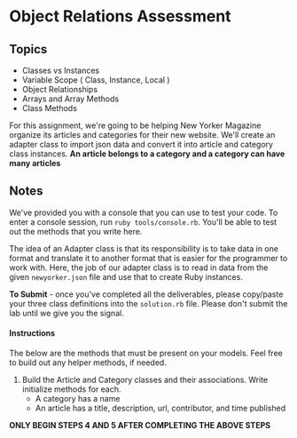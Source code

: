 # Object Relations Assessment

## Topics

+ Classes vs Instances
+ Variable Scope ( Class, Instance, Local )
+ Object Relationships
+ Arrays and Array Methods
+ Class Methods

For this assignment, we're going to be helping New Yorker Magazine organize its articles and categories for their new website. We'll create an adapter class to import json data and convert it into article and category class instances. **An article belongs to a category and a category can have many articles**

## Notes

We've provided you with a console that you can use to test your code. To enter a console session, run `ruby tools/console.rb`. You'll be able to test out the methods that you write here.

The idea of an Adapter class is that its responsibility is to take data in one format and translate it to another format that is easier for the programmer to work with.  Here, the job of our adapter class is to read in data from the given `newyorker.json` file and use that to create Ruby instances.

**To Submit** - once you've completed all the deliverables, please copy/paste your three class definitions into the `solution.rb` file. Please don't submit the lab until we give you the signal.

#### Instructions

The below are the methods that must be present on your models. Feel free to build out any helper methods, if needed.

1. Build the Article and Category classes and their associations. Write initialize methods for each.
   - A category has a name
   - An article has a title, description, url, contributor, and time published



**ONLY BEGIN STEPS 4 AND 5 AFTER COMPLETING THE ABOVE STEPS**

